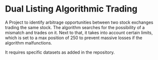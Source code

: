 # Dual Listing Algorithmic Trading
A Project to identify arbitrage opportunities between two stock exchanges trading the same stock. The algorithm searches for the possibility of a mismatch and trades on it. Next to that, it takes into account certain limits, which is set to a max position of 250 to prevent massive losses if the algorithm malfunctions.

It requires specific datasets as added in the repository. 
